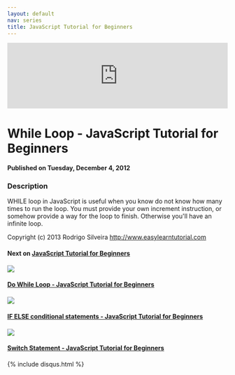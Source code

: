 ```yaml
---
layout: default
nav: series
title: JavaScript Tutorial for Beginners
---
```


<div class="container">
    <div class="row mt grid">
        <div class="mt"></div>
        <div class="row" style="margin-bottom: 20px;">
            <div class="col-sm-push-1 col-sm-10 col-md-push-2 col-md-8">
                <div class="video-container">
                    <iframe width="100%" src="https://www.youtube.com/embed/dgU60itNG9M" frameborder="0" allowfullscreen></iframe>
                </div>
            </div>
            <div class="clearfix"></div>
            <div class="col-md-8">
                <h1>While Loop - JavaScript Tutorial for Beginners</h1>
                <h4>Published on Tuesday, December 4, 2012</h4>
                <h3>Description</h3>
                <p>WHILE loop in JavaScript is useful when you know do not know how many times to run the loop. You must provide your own increment instruction, or somehow provide a way for the loop to finish. Otherwise you'll have an infinite loop.

Copyright (c) 2013 Rodrigo Silveira http://www.easylearntutorial.com</p>
            </div>
            <div class="col-md-4">
                <h4>Next on <a href="/series/javascript-tutorial-for-beginners">JavaScript Tutorial for Beginners</a></h4><div class="row" style="margin-bottom: 20px">
            <div class="col-md-6">
                <a href="/series/javascript-tutorial-for-beginners/do-while-loop-javascript-tutorial-for-beginners">
                    <img src="/img/blank.gif" data-echo="https://i.ytimg.com/vi/vMOCPgONqE8/hqdefault.jpg" class="img-responsive" />
                </a>
            </div>
            <div class="col-md-6">
                <h4>
                    <a href="/series/javascript-tutorial-for-beginners/do-while-loop-javascript-tutorial-for-beginners">Do While Loop - JavaScript Tutorial for Beginners</a>
                </h4>
            </div>
        </div><div class="row" style="margin-bottom: 20px">
            <div class="col-md-6">
                <a href="/series/javascript-tutorial-for-beginners/if-else-conditional-statements-javascript-tutorial-for-beginners">
                    <img src="/img/blank.gif" data-echo="https://i.ytimg.com/vi/w8VKNNOsF8A/hqdefault.jpg" class="img-responsive" />
                </a>
            </div>
            <div class="col-md-6">
                <h4>
                    <a href="/series/javascript-tutorial-for-beginners/if-else-conditional-statements-javascript-tutorial-for-beginners">IF ELSE conditional statements - JavaScript Tutorial for Beginners</a>
                </h4>
            </div>
        </div><div class="row" style="margin-bottom: 20px">
            <div class="col-md-6">
                <a href="/series/javascript-tutorial-for-beginners/switch-statement-javascript-tutorial-for-beginners">
                    <img src="/img/blank.gif" data-echo="https://i.ytimg.com/vi/--N4DeTYVsw/hqdefault.jpg" class="img-responsive" />
                </a>
            </div>
            <div class="col-md-6">
                <h4>
                    <a href="/series/javascript-tutorial-for-beginners/switch-statement-javascript-tutorial-for-beginners">Switch Statement - JavaScript Tutorial for Beginners</a>
                </h4>
            </div>
        </div>
            </div>
            <div class="col-md-8">
                {% include disqus.html %}
            </div>
        </div>
    </div>
    <div class="row mt grid"></div>
</div>
